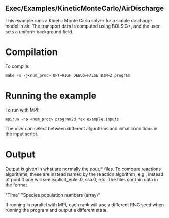 ## Exec/Examples/KineticMonteCarlo/AirDischarge

This example runs a Kinetic Monte Carlo solver for a simple discharge model in air. 
The transport data is computed using BOLSIG+, and the user sets a uniform background field.

# Compilation

To compile:

```make -s -j<num_proc> OPT=HIGH DEBUG=FALSE DIM=2 program```

# Running the example

To run with MPI:

```mpirun -np <num_proc> program2d.*ex example.inputs```

The user can select between different algorithms and initial conditions in the input script. 

# Output

Output is given in what are normally the pout.* files.
To compare reactions algorithms, these are instead named by the reaction algorithm, e.g., instead of pout.0 one will see explicit_euler.0, ssa.0, etc.
The files contain data in the format

"Time" "Species population numbers (array)"

If running in parallel with MPI, each rank will use a different RNG seed when running the program and output a different state.

